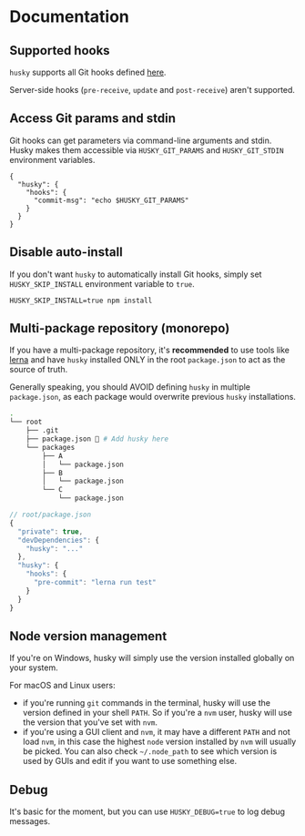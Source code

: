 # Documentation

## Supported hooks

`husky` supports all Git hooks defined [here](https://git-scm.com/docs/githooks).

Server-side hooks (`pre-receive`, `update` and `post-receive`) aren't supported.

## Access Git params and stdin

Git hooks can get parameters via command-line arguments and stdin. Husky makes them accessible via `HUSKY_GIT_PARAMS` and `HUSKY_GIT_STDIN` environment variables.

```
{
  "husky": {
    "hooks": {
      "commit-msg": "echo $HUSKY_GIT_PARAMS"
    }
  }
}
```

## Disable auto-install

If you don't want `husky` to automatically install Git hooks, simply set `HUSKY_SKIP_INSTALL` environment variable to `true`.

```
HUSKY_SKIP_INSTALL=true npm install
```

## Multi-package repository (monorepo)

If you have a multi-package repository, it's __recommended__ to use tools like [lerna](https://github.com/lerna/lerna) and have `husky` installed ONLY in the root `package.json` to act as the source of truth.

Generally speaking, you should AVOID defining `husky` in multiple `package.json`, as each package would overwrite previous `husky` installations.

```sh
.
└── root
    ├── .git
    ├── package.json 🐶 # Add husky here
    └── packages
        ├── A
        │   └── package.json
        ├── B
        │   └── package.json
        └── C
            └── package.json
```

```js
// root/package.json
{
  "private": true,
  "devDependencies": {
    "husky": "..."
  },
  "husky": {
    "hooks": {
      "pre-commit": "lerna run test"
    }
  }
}
```

## Node version management

If you're on Windows, husky will simply use the version installed globally on your system.

For macOS and Linux users:
- if you're running `git` commands in the terminal, husky will use the version defined in your shell `PATH`. So if you're a `nvm` user, husky will use the version that you've set with `nvm`.
- if you're using a GUI client and `nvm`, it may have a different `PATH` and not load `nvm`, in this case the highest `node` version installed by `nvm` will usually be picked. You can also check `~/.node_path` to see which version is used by GUIs and edit if you want to use something else.

## Debug

It's basic for the moment, but you can use `HUSKY_DEBUG=true` to log debug messages.
